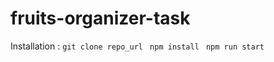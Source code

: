 # fruits-organizer-task

Installation : 
  ```git clone repo_url ```
  ```npm install ```
  ```npm run start ```
